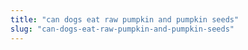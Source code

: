 ```yaml
---
title: "can dogs eat raw pumpkin and pumpkin seeds"
slug: "can-dogs-eat-raw-pumpkin-and-pumpkin-seeds"
---
```


